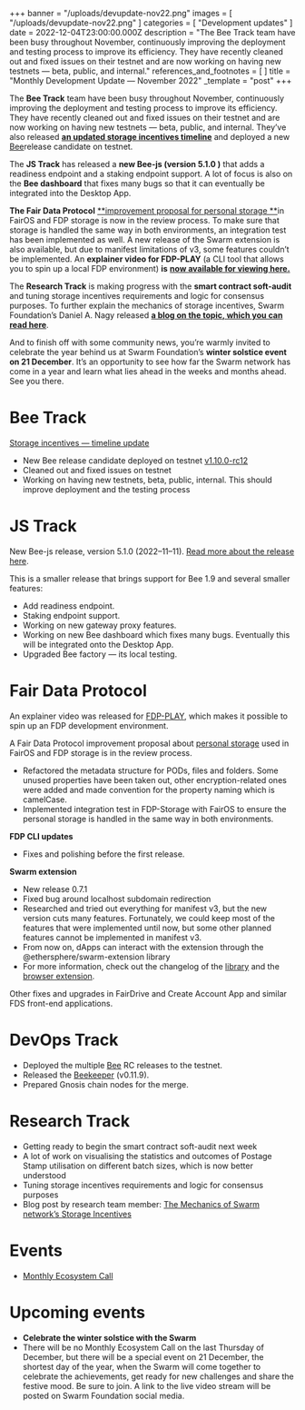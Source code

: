 +++
banner = "/uploads/devupdate-nov22.png"
images = [ "/uploads/devupdate-nov22.png" ]
categories = [ "Development updates" ]
date = 2022-12-04T23:00:00.000Z
description = "The Bee Track team have been busy throughout November, continuously improving the deployment and testing process to improve its efficiency. They have recently cleaned out and fixed issues on their testnet and are now working on having new testnets — beta, public, and internal."
references_and_footnotes = [ ]
title = "Monthly Development Update — November 2022"
_template = "post"
+++

The **Bee Track** team have been busy throughout November, continuously improving the deployment and testing process to improve its efficiency. They have recently cleaned out and fixed issues on their testnet and are now working on having new testnets — beta, public, and internal. They’ve also released [**an updated storage incentives timeline**](https://medium.com/ethereum-swarm/storage-incentives-timeline-update-26ab959d8ca3) and deployed a new [Bee](https://github.com/ethersphere/bee)release candidate on testnet.

The **JS Track** has released a **new Bee-js (version 5.1.0 )** that adds a readiness endpoint and a staking endpoint support. A lot of focus is also on the **Bee dashboard** that fixes many bugs so that it can eventually be integrated into the Desktop App.

**The Fair Data Protocol** [**improvement proposal for personal storage **](https://github.com/fairDataSociety/FIPs/pull/61)in FairOS and FDP storage is now in the review process. To make sure that storage is handled the same way in both environments, an integration test has been implemented as well. A new release of the Swarm extension is also available, but due to manifest limitations of v3, some features couldn’t be implemented. An **explainer video for FDP-PLAY** (a CLI tool that allows you to spin up a local FDP environment) **is** [**now available for viewing here.**](https://www.youtube.com/watch?v=YnLPKlJd70w)

The **Research Track** is making progress with the **smart contract soft-audit** and tuning storage incentives requirements and logic for consensus purposes. To further explain the mechanics of storage incentives, Swarm Foundation’s Daniel A. Nagy released [**a blog on the topic, which you can read here**](https://medium.com/ethereum-swarm/the-mechanics-of-swarm-networks-storage-incentives-3bf68bf64ceb).

And to finish off with some community news, you’re warmly invited to celebrate the year behind us at Swarm Foundation’s **winter solstice event on 21 December**. It’s an opportunity to see how far the Swarm network has come in a year and learn what lies ahead in the weeks and months ahead. See you there.

# **Bee Track**

[Storage incentives — timeline update](https://medium.com/ethereum-swarm/storage-incentives-timeline-update-26ab959d8ca3)

- New Bee release candidate deployed on testnet [v1.10.0-rc12](https://github.com/ethersphere/bee/releases/tag/v1.10.0-rc12)
- Cleaned out and fixed issues on testnet
- Working on having new testnets, beta, public, internal. This should improve deployment and the testing process

# **JS Track**

New Bee-js release, version 5.1.0 (2022–11–11). [Read more about the release here](https://github.com/ethersphere/bee-js/releases/tag/v5.1.0).

This is a smaller release that brings support for Bee 1.9 and several smaller features:

- Add readiness endpoint.
- Staking endpoint support.
- Working on new gateway proxy features.
- Working on new Bee dashboard which fixes many bugs. Eventually this will be integrated onto the Desktop App.
- Upgraded Bee factory — its local testing.

# **Fair Data Protocol**

An explainer video was released for [FDP-PLAY](https://www.youtube.com/watch?v=YnLPKlJd70w), which makes it possible to spin up an FDP development environment.

A Fair Data Protocol improvement proposal about [personal storage](https://github.com/fairDataSociety/FIPs/pull/61) used in FairOS and FDP storage is in the review process.

- Refactored the metadata structure for PODs, files and folders. Some unused properties have been taken out, other encryption-related ones were added and made convention for the property naming which is camelCase.
- Implemented integration test in FDP-Storage with FairOS to ensure the personal storage is handled in the same way in both environments.

**FDP CLI updates**

- Fixes and polishing before the first release.

**Swarm extension**

- New release 0.7.1
- Fixed bug around localhost subdomain redirection
- Researched and tried out everything for manifest v3, but the new version cuts many features. Fortunately, we could keep most of the features that were implemented until now, but some other planned features cannot be implemented in manifest v3.
- From now on, dApps can interact with the extension through the @ethersphere/swarm-extension library
- For more information, check out the changelog of the [library](https://github.com/ethersphere/swarm-extension/blob/master/library/CHANGELOG.md) and the [browser extension](https://github.com/ethersphere/swarm-extension/blob/master/CHANGELOG.md).

Other fixes and upgrades in FairDrive and Create Account App and similar FDS front-end applications.

# **DevOps Track**

- Deployed the multiple [Bee](https://github.com/ethersphere/bee) RC releases to the testnet.
- Released the [Beekeeper](https://github.com/ethersphere/beekeeper) (v0.11.9).
- Prepared Gnosis chain nodes for the merge.

# **Research Track**

- Getting ready to begin the smart contract soft-audit next week
- A lot of work on visualising the statistics and outcomes of Postage Stamp utilisation on different batch sizes, which is now better understood
- Tuning storage incentives requirements and logic for consensus purposes
- Blog post by research team member: [The Mechanics of Swarm network’s Storage Incentives](https://medium.com/ethereum-swarm/the-mechanics-of-swarm-networks-storage-incentives-3bf68bf64ceb)

# **Events**

- [Monthly Ecosystem Call](https://medium.com/ethereum-swarm/monthly-ecosystem-call-24-november-2022-recap-28b771b81569)

# **Upcoming events**

- **Celebrate the winter solstice with the Swarm**
- There will be no Monthly Ecosystem Call on the last Thursday of December, but there will be a special event on 21 December, the shortest day of the year, when the Swarm will come together to celebrate the achievements, get ready for new challenges and share the festive mood. Be sure to join. A link to the live video stream will be posted on Swarm Foundation social media.
